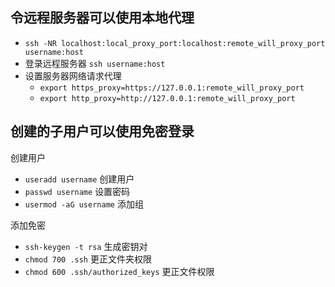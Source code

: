 ## 令远程服务器可以使用本地代理

- `ssh -NR localhost:local_proxy_port:localhost:remote_will_proxy_port username:host`
- 登录远程服务器 `ssh username:host`
- 设置服务器网络请求代理
  - `export https_proxy=https://127.0.0.1:remote_will_proxy_port`
  - `export http_proxy=http://127.0.0.1:remote_will_proxy_port`

## 创建的子用户可以使用免密登录

创建用户

- `useradd username` 创建用户
- `passwd username` 设置密码
- `usermod -aG username` 添加组

添加免密

- `ssh-keygen -t rsa` 生成密钥对
- `chmod 700 .ssh` 更正文件夹权限
- `chmod 600 .ssh/authorized_keys` 更正文件权限